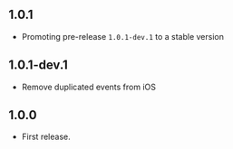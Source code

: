 ## 1.0.1
* Promoting pre-release `1.0.1-dev.1` to a stable version

## 1.0.1-dev.1
* Remove duplicated events from iOS

## 1.0.0
* First release.
